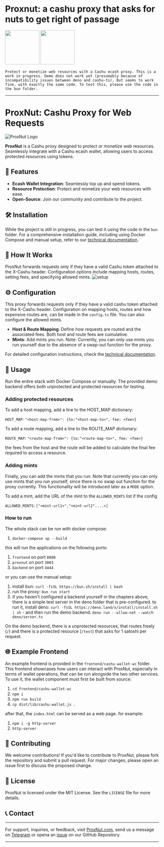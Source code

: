 # Proxnut: a cashu proxy that asks for nuts to get right of passage


<img src="https://proxnut.com/X-bg.svg" width="112px" height="112px">

<img src="https://proxnut.com/proxnut_black.svg" style="fill:#333333;" width="112px" height="112px">

`Protect or monetize web resources with a Cashu ecash proxy. This is a work in progress. Demo does not work yet (presumably because of incompatibility issues between deno and cashu-ts). But seems to work fine, with exactly the same code. To test this, please use the code in the bun folder.`

---

# ProxNut: Cashu Proxy for Web Requests

![ProxNut Logo](path/to/logo.png)  <!-- Replace with the actual path to the logo if available -->

**ProxNut** is a Cashu proxy designed to protect or monetize web resources. Seamlessly integrate with a Cashu ecash wallet, allowing users to access protected resources using tokens.

## 🌟 Features

- **Ecash Wallet Integration**: Seamlessly top up and spend tokens.
- **Resource Protection**: Protect and monetize your web resources with ease.
- **Open-Source**: Join our community and contribute to the project.

## 🛠 Installation

While the project is still in progress, you can test it using the code in the `bun` folder. For a comprehensive installation guide, including using Docker Compose and manual setup, refer to our [technical documentation](path/to/documentation).

## 🔄 How It Works

ProxNut forwards requests only if they have a valid Cashu token attached to the X-Cashu header. Configuration options include mapping hosts, routes, setting fees, and specifying allowed mints.
![setup](./docs/setup.png)

## ⚙ Configuration

This proxy forwards requests only if they have a valid cashu token attached to the X-Cashu header. Configuration on mapping hosts, routes and how expensive routes are, can be made in the `config.ts` file. You can also configure the allowed mints.

- **Host & Route Mapping**: Define how requests are routed and the associated fees. Both host and route fees are cumulative.
- **Mints**: Add mints you run. Note: Currently, you can only use mints you run yourself due to the absence of a swap-out function for the proxy.

For detailed configuration instructions, check the [technical documentation](https://github.com/gandlafbtc/proxnut/wiki/).

## 🚀 Usage

Run the entire stack with Docker Compose or manually. The provided demo backend offers both unprotected and protected resources for testing.

### Adding protected resources
To add a host mapping, add a line to the HOST_MAP dictionary:

`HOST_MAP`: ```"<host-map-from>": {to:"<host-map-to>", fee: <fee>}```

To add a route mapping, add a line to the ROUTE_MAP dictionary:

`ROUTE_MAP`: ```"<route-map-from>": {to:"<route-map-to>", fee: <fee>}```

the fees from the host and the route will be added to calculate the final fee required to access a resource.


### Adding mints
Finally, you can add the mints that you run. Note that currently you can only use mints that you run yourself, since there is no swap out function for the proxy currently. This functionality will be introduced later as a `MODE` option.

To add a mint, add the URL of the mint to the `ALLOWED_MINTS` list if the config

`ALLOWED_MINTS`: ```["<mint-url1>","<mint-url2"....>]```

### How to run

The whole stack can be run with docker compose: 

1. `docker-compose up --build` 

this will run the applications on the following ports:

1. `frontend` on port `8080`
1. `proxnut` on port `3003`
1. `backend` on port `4444`


or you can use the manual setup:

1. install bun: 
```curl -fsSL https://bun.sh/install | bash```
1. run the proxy: ```bun run start```
1. if you haven't configured a backend yourself in the chapters above, there is a simple test server in the deno folder that is pre-configured. to run it, install deno: `curl -fsSL https://deno.land/x/install/install.sh | sh` - and then run the demo backend:  `deno run --allow-net --watch deno/server.ts`


On the demo backend, there is a unprotected resources, that routes freely (`/`) and there is a protected resource (`/test`) that asks for 1 satoshi per request.

## 🌐 Example Frontend

An example frontend is provided in the `frontend/cashu-wallet-wc` folder. This frontend showcases how users can interact with ProxNut, especially in terms of wallet operations, that can be run alongside the two other services. To use it, the wallet component must first be built from source:

1. `cd frontend/cashu-wallet-wc`
1. `npm i`
1. `npm run build`
1. `cp dist/lib/cashu-wallet.js .`

after that, the `index.html` can be served as a web page. for example:

1. `npm i -g http-server`
1. `http-server`

## 🤝 Contributing

We welcome contributions! If you'd like to contribute to ProxNut, please fork the repository and submit a pull request. For major changes, please open an issue first to discuss the proposed change.

## 📜 License

ProxNut is licensed under the MIT License. See the `LICENSE` file for more details.

## 📞 Contact

---

For support, inquiries, or feedback, visit [ProxNut.com](https://proxnut.com), send us a message on [Telegram](https://t.me/+RqnidzaUl-tkMDRl) or opena an [issue](https://github.com/gandlafbtc/proxnut/issues/new) on our GitHub Repository.

---
